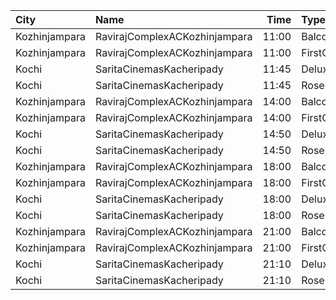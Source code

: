 | City          | Name                          |  Time | Type       | Price | Capacity | Booked |
| :------------ | :---------------------------- | ----: | :--------- | ----: | -------: | -----: |
| Kozhinjampara | RavirajComplexACKozhinjampara | 11:00 | Balcony    |  250₹ |       15 |      8 |
| Kozhinjampara | RavirajComplexACKozhinjampara | 11:00 | FirstClass |  110₹ |      215 |    108 |
| Kochi         | SaritaCinemasKacheripady      | 11:45 | Deluxe     |  150₹ |      555 |    531 |
| Kochi         | SaritaCinemasKacheripady      | 11:45 | RoseCircle |  150₹ |      115 |    115 |
| Kozhinjampara | RavirajComplexACKozhinjampara | 14:00 | Balcony    |  250₹ |       15 |      8 |
| Kozhinjampara | RavirajComplexACKozhinjampara | 14:00 | FirstClass |  110₹ |      215 |    108 |
| Kochi         | SaritaCinemasKacheripady      | 14:50 | Deluxe     |  150₹ |      555 |    531 |
| Kochi         | SaritaCinemasKacheripady      | 14:50 | RoseCircle |  150₹ |      115 |    115 |
| Kozhinjampara | RavirajComplexACKozhinjampara | 18:00 | Balcony    |  250₹ |       15 |      8 |
| Kozhinjampara | RavirajComplexACKozhinjampara | 18:00 | FirstClass |  110₹ |      215 |    108 |
| Kochi         | SaritaCinemasKacheripady      | 18:00 | Deluxe     |  150₹ |      555 |    531 |
| Kochi         | SaritaCinemasKacheripady      | 18:00 | RoseCircle |  150₹ |      115 |    115 |
| Kozhinjampara | RavirajComplexACKozhinjampara | 21:00 | Balcony    |  250₹ |       15 |      8 |
| Kozhinjampara | RavirajComplexACKozhinjampara | 21:00 | FirstClass |  110₹ |      215 |    108 |
| Kochi         | SaritaCinemasKacheripady      | 21:10 | Deluxe     |  150₹ |      555 |    531 |
| Kochi         | SaritaCinemasKacheripady      | 21:10 | RoseCircle |  150₹ |      115 |    115 |